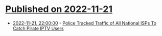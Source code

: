 # [Published on 2022-11-21](index.md)

* [2022-11-21, 22:00:00](https://yro.slashdot.org/story/22/11/21/2154214/police-tracked-traffic-of-all-national-isps-to-catch-pirate-iptv-users?utm_source=rss1.0mainlinkanon&utm_medium=feed) - [Police Tracked Traffic of All National ISPs To Catch Pirate IPTV Users](https://yro.slashdot.org/story/22/11/21/2154214/police-tracked-traffic-of-all-national-isps-to-catch-pirate-iptv-users?utm_source=rss1.0mainlinkanon&utm_medium=feed)
